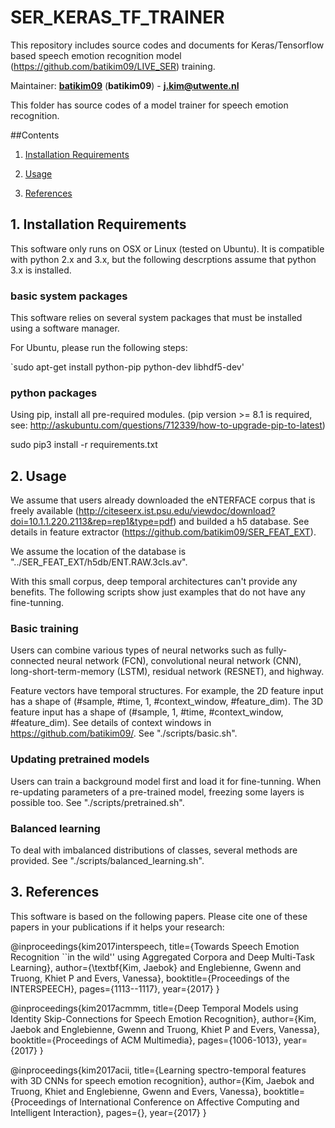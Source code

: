 # SER_KERAS_TF_TRAINER
This repository includes source codes and documents for Keras/Tensorflow based speech emotion recognition model (https://github.com/batikim09/LIVE_SER) training.

Maintainer: [**batikim09**](https://github.com/**github-user**/) (**batikim09**) - **j.kim@utwente.nl**

<a id="top"/>

This folder has source codes of a model trainer for speech emotion recognition. 

##Contents
1. <a href="#1--installation-requirements">Installation Requirements</a>

2. <a href="#2--usage">Usage</a>

3. <a href="#3--references">References</a>

## 1. Installation Requirements <a id="1--installation-requirements"/>
This software only runs on OSX or Linux (tested on Ubuntu). It is compatible with python 2.x and 3.x, but the following descrptions assume that python 3.x is installed.

### basic system packages

This software relies on several system packages that must be installed using a software manager.

For Ubuntu, please run the following steps:

`sudo apt-get install python-pip python-dev libhdf5-dev'

### python packages
Using pip, install all pre-required modules.
(pip version >= 8.1 is required, see: http://askubuntu.com/questions/712339/how-to-upgrade-pip-to-latest)

sudo pip3 install -r requirements.txt

## 2. Usage <a id="2--usage"/>

We assume that users already downloaded the eNTERFACE corpus that is freely available (http://citeseerx.ist.psu.edu/viewdoc/download?doi=10.1.1.220.2113&rep=rep1&type=pdf) and builded a h5 database. See details in feature extractor (https://github.com/batikim09/SER_FEAT_EXT).

We assume the location of the database is "../SER_FEAT_EXT/h5db/ENT.RAW.3cls.av".

With this small corpus, deep temporal architectures can't provide any benefits. The following scripts show just examples that do not have any fine-tunning.

### Basic training
Users can combine various types of neural networks such as fully-connected neural network (FCN), convolutional neural network (CNN), long-short-term-memory (LSTM), residual network (RESNET), and highway. 

Feature vectors have temporal structures. For example, the 2D feature input has a shape of (#sample, #time, 1, #context_window, #feature_dim). The 3D feature input has a shape of (#sample, 1, #time, #context_window, #feature_dim). See details of context windows in https://github.com/batikim09/. See "./scripts/basic.sh".

### Updating pretrained models

Users can train a background model first and load it for fine-tunning. When re-updating parameters of a pre-trained model, freezing some layers is possible too. See "./scripts/pretrained.sh".

### Balanced learning
To deal with imbalanced distributions of classes, several methods are provided. See "./scripts/balanced_learning.sh".

## 3. References <a id="3--references"/>

This software is based on the following papers. Please cite one of these papers in your publications if it helps your research:

@inproceedings{kim2017interspeech,
  title={Towards Speech Emotion Recognition ``in the wild'' using Aggregated Corpora and Deep Multi-Task Learning},
  author={\textbf{Kim, Jaebok} and Englebienne, Gwenn and Truong, Khiet P and Evers, Vanessa},
  booktitle={Proceedings of the INTERSPEECH},
  pages={1113--1117},
  year={2017}
}


@inproceedings{kim2017acmmm, title={Deep Temporal Models using Identity Skip-Connections for Speech Emotion Recognition}, author={Kim, Jaebok and Englebienne, Gwenn and Truong, Khiet P and Evers, Vanessa}, booktitle={Proceedings of ACM Multimedia}, pages={1006-1013}, year={2017} }

@inproceedings{kim2017acii, title={Learning spectro-temporal features with 3D CNNs for speech emotion recognition}, author={Kim, Jaebok and Truong, Khiet and Englebienne, Gwenn and Evers, Vanessa}, booktitle={Proceedings of International Conference on Affective Computing and Intelligent Interaction}, pages={}, year={2017} }

<a id="top"/> 
